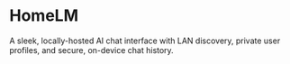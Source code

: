 # HomeLM
A sleek, locally-hosted AI chat interface with LAN discovery, private user profiles, and secure, on-device chat history.
